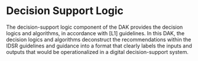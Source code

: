 # Decision Support Logic

The decision-support logic component of the DAK provides the decision logics and algorithms, in accordance with [L1] guidelines. In this DAK, the decision logics and algorithms deconstruct the recommendations within the IDSR guidelines and guidance into a format that clearly labels the inputs and outputs that would be operationalized in a digital decision-support system.